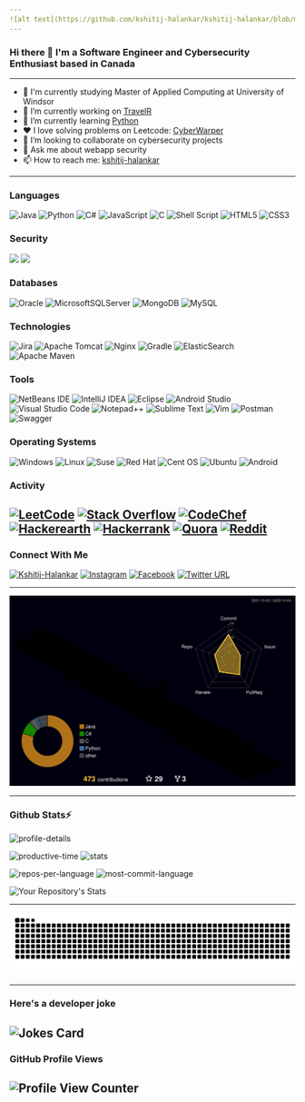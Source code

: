 ```yaml
---
![alt text](https://github.com/kshitij-halankar/kshitij-halankar/blob/main/profile/git_portfolio.png)
---
```

### Hi there 👋 I'm a Software Engineer and Cybersecurity Enthusiast based in Canada
---
- 📜 I'm currently studying Master of Applied Computing at University of Windsor
- 🔭 I’m currently working on [TravelR](https://github.com/kshitij-halankar/TravelR)
- 🌱 I’m currently learning [Python](https://github.com/kshitij-halankar/Python-Mini-Projects)
- ❤️ I love solving problems on Leetcode: [CyberWarper](https://leetcode.com/cyberwarper)
- 👯 I’m looking to collaborate on cybersecurity projects
- 💬 Ask me about webapp security
- 📫 How to reach me: [kshitij-halankar](https://www.linkedin.com/in/kshitij-halankar)
---
### Languages
![Java](https://img.shields.io/badge/java-%23ED8B00.svg?style=for-the-badge&logo=java&logoColor=white) ![Python](https://img.shields.io/badge/python-3670A0?style=for-the-badge&logo=python&logoColor=ffdd54) ![C#](https://img.shields.io/badge/c%23-%23239120.svg?style=for-the-badge&logo=c-sharp&logoColor=white) ![JavaScript](https://img.shields.io/badge/javascript-%23323330.svg?style=for-the-badge&logo=javascript&logoColor=%23F7DF1E) ![C](https://img.shields.io/badge/c-%2300599C.svg?style=for-the-badge&logo=c&logoColor=white) ![Shell Script](https://img.shields.io/badge/shell_script-%23121011.svg?style=for-the-badge&logo=gnu-bash&logoColor=white) ![HTML5](https://img.shields.io/badge/html5-%23E34F26.svg?style=for-the-badge&logo=html5&logoColor=white) ![CSS3](https://img.shields.io/badge/css3-%231572B6.svg?style=for-the-badge&logo=css3&logoColor=white)

### Security
<p>
   <img src="https://www.exerciseprolive.com/wp-content/uploads/2020/06/saml-logo.png" height="15">  <img src="https://upload.wikimedia.org/wikipedia/commons/5/5b/Logo_de_Auth0.svg" height="18">
</p>

### Databases
![Oracle](https://img.shields.io/badge/Oracle-F80000?style=for-the-badge&logo=oracle&logoColor=white) ![MicrosoftSQLServer](https://img.shields.io/badge/Microsoft%20SQL%20Sever-CC2927?style=for-the-badge&logo=microsoft%20sql%20server&logoColor=white)  ![MongoDB](https://img.shields.io/badge/MongoDB-%234ea94b.svg?style=for-the-badge&logo=mongodb&logoColor=white)  ![MySQL](https://img.shields.io/badge/mysql-%2300f.svg?style=for-the-badge&logo=mysql&logoColor=white)

### Technologies
![Jira](https://img.shields.io/badge/jira-%230A0FFF.svg?style=for-the-badge&logo=jira&logoColor=white) ![Apache Tomcat](https://img.shields.io/badge/apache%20tomcat-%23F8DC75.svg?style=for-the-badge&logo=apache-tomcat&logoColor=black) ![Nginx](https://img.shields.io/badge/nginx-%23009639.svg?style=for-the-badge&logo=nginx&logoColor=white) ![Gradle](https://img.shields.io/badge/Gradle-02303A.svg?style=for-the-badge&logo=Gradle&logoColor=white)  ![ElasticSearch](https://img.shields.io/badge/-ElasticSearch-005571?style=for-the-badge&logo=elasticsearch) ![Apache Maven](https://img.shields.io/badge/Apache%20Maven-C71A36?style=for-the-badge&logo=Apache%20Maven&logoColor=white)

### Tools
![NetBeans IDE](https://img.shields.io/badge/NetBeansIDE-1B6AC6.svg?style=for-the-badge&logo=apache-netbeans-ide&logoColor=white) ![IntelliJ IDEA](https://img.shields.io/badge/IntelliJIDEA-000000.svg?style=for-the-badge&logo=intellij-idea&logoColor=white) ![Eclipse](https://img.shields.io/badge/Eclipse-FE7A16.svg?style=for-the-badge&logo=Eclipse&logoColor=white) ![Android Studio](https://img.shields.io/badge/Android%20Studio-3DDC84.svg?style=for-the-badge&logo=android-studio&logoColor=white) ![Visual Studio Code](https://img.shields.io/badge/Visual%20Studio%20Code-0078d7.svg?style=for-the-badge&logo=visual-studio-code&logoColor=white) ![Notepad++](https://img.shields.io/badge/Notepad++-90E59A.svg?style=for-the-badge&logo=notepad%2b%2b&logoColor=black) ![Sublime Text](https://img.shields.io/badge/sublime_text-%23575757.svg?style=for-the-badge&logo=sublime-text&logoColor=important) ![Vim](https://img.shields.io/badge/VIM-%2311AB00.svg?style=for-the-badge&logo=vim&logoColor=white)
![Postman](https://img.shields.io/badge/Postman-FF6C37?style=for-the-badge&logo=postman&logoColor=white) ![Swagger](https://img.shields.io/badge/-Swagger-%23Clojure?style=for-the-badge&logo=swagger&logoColor=white) 

### Operating Systems
![Windows](https://img.shields.io/badge/Windows-0078D6?style=for-the-badge&logo=windows&logoColor=white) ![Linux](https://img.shields.io/badge/Linux-FCC624?style=for-the-badge&logo=linux&logoColor=black) ![Suse](https://img.shields.io/badge/SUSE-0C322C?style=for-the-badge&logo=SUSE&logoColor=white) ![Red Hat](https://img.shields.io/badge/Red%20Hat-EE0000?style=for-the-badge&logo=redhat&logoColor=white) ![Cent OS](https://img.shields.io/badge/cent%20os-002260?style=for-the-badge&logo=centos&logoColor=F0F0F0) ![Ubuntu](https://img.shields.io/badge/Ubuntu-E95420?style=for-the-badge&logo=ubuntu&logoColor=white) ![Android](https://img.shields.io/badge/Android-3DDC84?style=for-the-badge&logo=android&logoColor=white)

### Activity
[![LeetCode](https://img.shields.io/badge/LeetCode-000000?style=for-the-badge&logo=LeetCode&logoColor=#d16c06)](https://leetcode.com/cyberwarper)  [![Stack Overflow](https://img.shields.io/badge/-Stackoverflow-FE7A16?style=for-the-badge&logo=stack-overflow&logoColor=white)](https://stackoverflow.com/users/17225610/kshitij-h)  [![CodeChef](https://img.shields.io/badge/CodeChef-%23964B00.svg?style=for-the-badge&logo=CodeChef&logoColor=white)](https://www.codechef.com/users/cyber_warper)  [![Hackerearth](https://img.shields.io/badge/HackerEarth-%232C3454.svg?&style=for-the-badge&logo=HackerEarth&logoColor=Blue)](https://www.hackerearth.com/@cyberwarper)  [![Hackerrank](https://img.shields.io/badge/-Hackerrank-2EC866?style=for-the-badge&logo=HackerRank&logoColor=white)](https://www.hackerrank.com/cyberwarper)  [![Quora](https://img.shields.io/badge/Quora-%23B92B27.svg?style=for-the-badge&logo=Quora&logoColor=white)](https://www.quora.com/profile/Cyberwarper) [![Reddit](https://img.shields.io/badge/Reddit-%23FF4500.svg?style=for-the-badge&logo=Reddit&logoColor=white)](https://www.reddit.com/user/kshitijcan)
---

### Connect With Me
[![Kshitij-Halankar](https://img.shields.io/badge/linkedin-%230077B5.svg?style=for-the-badge&logo=linkedin&logoColor=white)](https://www.linkedin.com/in/kshitij-halankar) [![Instagram](https://img.shields.io/badge/Instagram-%23E4405F.svg?style=for-the-badge&logo=Instagram&logoColor=white)](https://www.instagram.com/kshitijcan/) [![Facebook](https://img.shields.io/badge/Facebook-%231877F2.svg?style=for-the-badge&logo=Facebook&logoColor=white)](https://www.facebook.com/kshitij.p.halankar/) [![Twitter URL](https://img.shields.io/twitter/url/https/twitter.com/bukotsunikki.svg?style=social&label=Follow%20%40kshitijcan)](https://twitter.com/kshitijcan)


---

<p align="center">
   <img src="https://github.com/kshitij-halankar/kshitij-halankar/blob/main/profile-3d-contrib/profile-night-rainbow.svg">
</p>

<!-- ###  -->
<!-- ![Your Repository's Stats](https://github-readme-stats.vercel.app/api/top-langs/?username=kshitij-halankar&theme=blue-green) -->
---


### Github Stats⚡
![profile-details](https://github-profile-summary-cards.vercel.app/api/cards/profile-details?username=kshitij-halankar&theme=radical)

![productive-time](https://github-profile-summary-cards.vercel.app/api/cards/productive-time?username=kshitij-halankar&theme=radical)
![stats](https://github-profile-summary-cards.vercel.app/api/cards/stats?username=kshitij-halankar&theme=radical)

![repos-per-language](https://github-profile-summary-cards.vercel.app/api/cards/repos-per-language?username=kshitij-halankar&theme=radical)
![most-commit-language](https://github-profile-summary-cards.vercel.app/api/cards/most-commit-language?username=kshitij-halankar&theme=radical)

![Your Repository's Stats](https://github-readme-stats.vercel.app/api?username=kshitij-halankar&show_icons=true&theme=radical)

<!--
### Contributors
![GitHub Contributors Image](https://contrib.rocks/image?repo=kshitij-halankar/Zomaze)
-->

---
<p align="center">
   <img src="https://github.com/kshitij-halankar/kshitij-halankar/blob/output/github-contribution-grid-snake.svg" alt="snake">
</p>


---
### Here's a developer joke
![Jokes Card](https://readme-jokes.vercel.app/api)
---
### GitHub Profile Views
![Profile View Counter](https://komarev.com/ghpvc/?username=kshitij-halankar)
---
<!--
### GitHub Profile Hits
![Hits](https://hitcounter.pythonanywhere.com/count/tag.svg?url=https://github.com/kshitij-halankar)
just earning yolo badge!
-->
<!--
**kshitij-halankar/kshitij-halankar** is a ✨ _special_ ✨ repository because its `README.md` (this file) appears on your GitHub profile.

Here are some ideas to get you started:

- 🔭 I’m currently working on ...
- 🌱 I’m currently learning ...
- 👯 I’m looking to collaborate on ...
- 🤔 I’m looking for help with ...
- 💬 Ask me about ...
- 📫 How to reach me: ...
- 😄 Pronouns: ...
- ⚡ Fun fact: ...
-->
